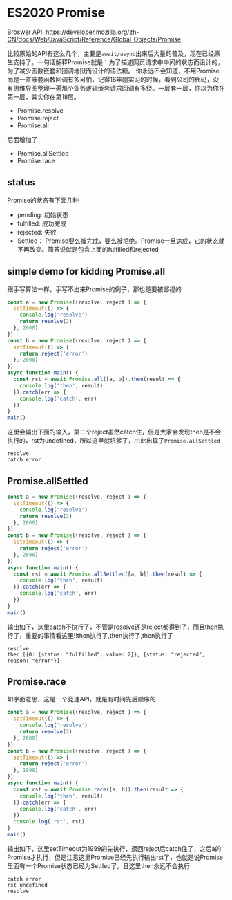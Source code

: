 # ES2020 Promise

Broswer API: https://developer.mozilla.org/zh-CN/docs/Web/JavaScript/Reference/Global_Objects/Promise

比较原始的API有这么几个，主要是`await/async`出来后大量的普及，现在已经原生支持了。一句话解释Promise就是：为了描述网页请求中中间的状态而设计的，为了减少函数嵌套和回调地狱而设计的语法糖。
你永远不会知道，不用Promise而是一直嵌套函数回调有多可怕，记得16年刚实习的时候，看到公司的代码，没有思维导图整理一遍那个业务逻辑嵌套请求回调有多绕。一层套一层，你以为你在第一层，其实你在第18层。

- Promise.resolve
- Promise.reject
- Promise.all

后面增加了
- Promise.allSettled
- Promise.race

## status
Promise的状态有下面几种

- pending: 初始状态
- fulfilled: 成功完成
- rejected: 失败
- Settled： Promise要么被完成，要么被拒绝。Promise一旦达成，它的状态就不再改变。简答说就是包含上面的fulfilled和rejected

## simple demo for kidding Promise.all
跟手写算法一样，手写不出来Promise的例子，那也是要被鄙视的
```js
const a = new Promise((resolve, reject ) => {
  setTimeout(() => {
    console.log('resolve')
    return resolve(2)
  }, 2000)
})
const b = new Promise((resolve, reject ) => {
  setTimeout(() => {
    return reject('error')
  }, 2000)
})
async function main() {
  const rst = await Promise.all([a, b]).then(result => {
    console.log('then', result)
  }).catch(err => {
    console.log('catch', err)
  })
}
main()
```

这里会输出下面的输入，第二个reject虽然catch住，但是大家会发现then是不会执行的，rst为undefined，所以这里就坑爹了，由此出现了`Promise.allSettled`

```
resolve
catch error
```

## Promise.allSettled
```js
const a = new Promise((resolve, reject ) => {
  setTimeout(() => {
    console.log('resolve')
    return resolve(2)
  }, 2000)
})
const b = new Promise((resolve, reject ) => {
  setTimeout(() => {
    return reject('error')
  }, 2000)
})
async function main() {
  const rst = await Promise.allSettled([a, b]).then(result => {
    console.log('then', result)
  }).catch(err => {
    console.log('catch', err)
  })
}
main()
```

输出如下，这里catch不执行了，不管是resolve还是reject都得到了，而且then执行了，重要的事情看这里!!then执行了,then执行了,then执行了
```
resolve
then [{0: {status: "fulfilled", value: 2}}, {status: "rejected", reason: "error"}]
```

## Promise.race
如字面意思，这是一个竞速API，就是有时间先后顺序的

```js
const a = new Promise((resolve, reject ) => {
  setTimeout(() => {
    console.log('resolve')
    return resolve(2)
  }, 2000)
})
const b = new Promise((resolve, reject ) => {
  setTimeout(() => {
    return reject('error')
  }, 1999)
})
async function main() {
  const rst = await Promise.race([a, b]).then(result => {
    console.log('then', result)
  }).catch(err => {
    console.log('catch', err)
  })
  console.log('rst', rst)
}
main()
```

输出如下，这里setTimeout为1999的先执行，返回reject后catch住了，之后a的Promise才执行，但是注意这里Promise已经先执行输出rst了，也就是说Promise里面有一个Promise状态已经为Settled了。且这里then永远不会执行
```
catch error
rst undefined
resolve
```